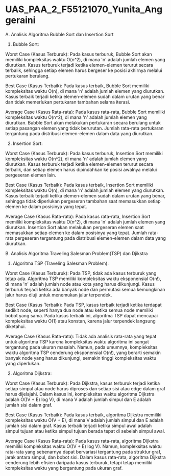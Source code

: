 # UAS_PAA_2_F55121070_Yunita_Anggeraini

A. Analisis Algoritma Bubble Sort dan Insertion Sort

1. Bubble Sort:

Worst Case (Kasus Terburuk):
Pada kasus terburuk, Bubble Sort akan memiliki kompleksitas waktu O(n^2), di mana 'n' adalah jumlah elemen yang diurutkan. Kasus terburuk terjadi ketika elemen-elemen terurut secara terbalik, sehingga setiap elemen harus bergeser ke posisi akhirnya melalui pertukaran berulang.

Best Case (Kasus Terbaik):
Pada kasus terbaik, Bubble Sort memiliki kompleksitas waktu O(n), di mana 'n' adalah jumlah elemen yang diurutkan. Kasus terbaik terjadi ketika elemen-elemen sudah dalam urutan yang benar dan tidak memerlukan pertukaran tambahan selama iterasi.

Average Case (Kasus Rata-rata):
Pada kasus rata-rata, Bubble Sort memiliki kompleksitas waktu O(n^2), di mana 'n' adalah jumlah elemen yang diurutkan. Bubble Sort akan melakukan pertukaran secara berulang untuk setiap pasangan elemen yang tidak berurutan. Jumlah rata-rata pertukaran tergantung pada distribusi elemen-elemen dalam data yang diurutkan.

2. Insertion Sort:

Worst Case (Kasus Terburuk):
Pada kasus terburuk, Insertion Sort memiliki kompleksitas waktu O(n^2), di mana 'n' adalah jumlah elemen yang diurutkan. Kasus terburuk terjadi ketika elemen-elemen terurut secara terbalik, dan setiap elemen harus dipindahkan ke posisi awalnya melalui pergeseran elemen lain.

Best Case (Kasus Terbaik):
Pada kasus terbaik, Insertion Sort memiliki kompleksitas waktu O(n), di mana 'n' adalah jumlah elemen yang diurutkan. Kasus terbaik terjadi ketika elemen-elemen sudah dalam urutan yang benar, sehingga tidak diperlukan pergeseran tambahan saat memasukkan setiap elemen ke dalam posisinya yang tepat.

Average Case (Kasus Rata-rata):
Pada kasus rata-rata, Insertion Sort memiliki kompleksitas waktu O(n^2), di mana 'n' adalah jumlah elemen yang diurutkan. Insertion Sort akan melakukan pergeseran elemen saat memasukkan setiap elemen ke dalam posisinya yang tepat. Jumlah rata-rata pergeseran tergantung pada distribusi elemen-elemen dalam data yang diurutkan.

B. Analisis Algoritma Traveling Salesman Problem(TSP) dan Djikstra

1. Algoritma TSP (Traveling Salesman Problem):

Worst Case (Kasus Terburuk):
Pada TSP, tidak ada kasus terburuk yang tetap ada. Algoritma TSP memiliki kompleksitas waktu eksponensial O(n!), di mana 'n' adalah jumlah node atau kota yang harus dikunjungi. Kasus terburuk terjadi ketika ada banyak node dan permutasi semua kemungkinan jalur harus diuji untuk menemukan jalur terpendek.

Best Case (Kasus Terbaik):
Pada TSP, kasus terbaik terjadi ketika terdapat sedikit node, seperti hanya dua node atau ketika semua node memiliki bobot yang sama. Pada kasus terbaik ini, algoritma TSP dapat mencapai kompleksitas waktu O(1) atau konstan, karena jalur terpendek langsung diketahui.

Average Case (Kasus Rata-rata):
Tidak ada analisis rata-rata yang tepat untuk algoritma TSP karena kompleksitas waktu algoritma ini sangat tergantung pada ukuran masalah. Namun, pada umumnya, kompleksitas waktu algoritma TSP cenderung eksponensial O(n!), yang berarti semakin banyak node yang harus dikunjungi, semakin tinggi kompleksitas waktu yang diperlukan.

2. Algoritma Dijkstra:

Worst Case (Kasus Terburuk):
Pada Dijkstra, kasus terburuk terjadi ketika setiap simpul atau node harus diproses dan setiap sisi atau edge dalam graf harus dijelajahi. Dalam kasus ini, kompleksitas waktu algoritma Dijkstra adalah O((V + E) log V), di mana V adalah jumlah simpul dan E adalah jumlah sisi dalam graf.

Best Case (Kasus Terbaik):
Pada kasus terbaik, algoritma Dijkstra memiliki kompleksitas waktu O(V + E), di mana V adalah jumlah simpul dan E adalah jumlah sisi dalam graf. Kasus terbaik terjadi ketika simpul awal adalah simpul tujuan atau ketika simpul tujuan berada tepat di sebelah simpul awal.

Average Case (Kasus Rata-rata):
Pada kasus rata-rata, algoritma Dijkstra memiliki kompleksitas waktu O((V + E) log V). Namun, kompleksitas waktu rata-rata yang sebenarnya dapat bervariasi tergantung pada struktur graf, jarak antara simpul, dan bobot sisi. Dalam kasus rata-rata, algoritma Dijkstra cenderung lebih efisien daripada kasus terburuk, tetapi tetap memiliki kompleksitas waktu yang bergantung pada ukuran graf.

